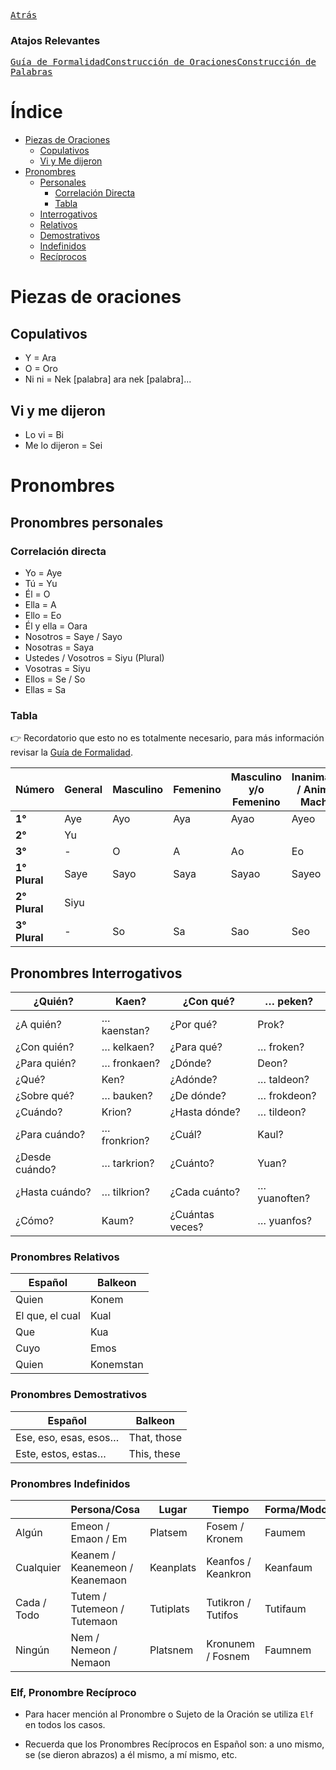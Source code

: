 [<kbd>Atrás</kbd>][Back]

[Back]:https://metroman.me/balkeon/docs

### Atajos Relevantes

[<kbd>Guía de Formalidad</kbd>][FmGi][<kbd>Construcción de Oraciones</kbd>][SnCo][<kbd>Construcción de Palabras</kbd>][WdCo]

[FmGi]: https://metroman.me/balkeon/docs/instructions/formalityguide
[SnCo]: https://metroman.me/balkeon/docs/instructions/sentences
[WdCo]: https://metroman.me/balkeon/docs/instructions/wordconstruction

# Índice 

- [Piezas de Oraciones](#piezas-de-oraciones)
  - [Copulativos](#copulativos)
  - [Vi y Me dijeron](#vi-y-me-dijeron)
- [Pronombres](#pronombres)
  - [Personales](#pronombres-personales)
    - [Correlación Directa](#correlación-directa)
    - [Tabla](#tabla)
  - [Interrogativos](#pronombres-interrogativos)
  - [Relativos](#pronombres-relativos)
  - [Demostrativos](#pronombres-demostrativos)
  - [Indefinidos](#pronombres-indefinidos)
  - [Recíprocos](#elf-pronombre-recíproco)

# Piezas de oraciones

## Copulativos
- Y = Ara
- O = Oro
- Ni ni = Nek [palabra] ara nek [palabra]...

## Vi y me dijeron
- Lo vi = Bi
- Me lo dijeron = Sei

# Pronombres

## Pronombres personales

### Correlación directa

- Yo = Aye
- Tú = Yu
- Él = O
- Ella = A
- Ello = Eo
- Él y ella = Oara
- Nosotros = Saye / Sayo
- Nosotras = Saya
- Ustedes / Vosotros = Siyu (Plural)
- Vosotras = Siyu
- Ellos = Se / So
- Ellas = Sa

### Tabla

👉 Recordatorio que esto no es totalmente necesario, para más información revisar la [Guía de Formalidad](https://metroman.me/en/balkeon/docs/instructions/formalityguide).

| **Número**    | **General** | **Masculino** | **Femenino** | **Masculino y/o Femenino** | **Inanimado / Animal Macho** | **Animal Hembra** |
| ------------- | ----------- | ------------- | ------------ | -------------------------- | ---------------------------- | ----------------- |
| **1°**        | Aye         | Ayo           | Aya          | Ayao                       | Ayeo                         | Ayea              |
| **2°**        | Yu          |
| **3°**        | \-          | O             | A            | Ao                         | Eo                           | Ea                |
| **1° Plural** | Saye        | Sayo          | Saya         | Sayao                      | Sayeo                        | Sayea             |
| **2° Plural** | Siyu        |
| **3° Plural** | \-          | So            | Sa           | Sao                        | Seo                          | Sea               |

## Pronombres Interrogativos

| ¿Quién?        | Kaen?        | ¿Con qué?       | … peken?     |
| -------------- | ------------ | --------------- | ------------ |
| ¿A quién?      | … kaenstan?  | ¿Por qué?       | Prok?        |
| ¿Con quién?    | … kelkaen?   | ¿Para qué?      | … froken?    |
| ¿Para quién?   | … fronkaen?  | ¿Dónde?         | Deon?        |
| ¿Qué?          | Ken?         | ¿Adónde?        | … taldeon?   |
| ¿Sobre qué?    | … bauken?    | ¿De dónde?      | … frokdeon?  |
| ¿Cuándo?       | Krion?       | ¿Hasta dónde?   | … tildeon?   |
| ¿Para cuándo?  | … fronkrion? | ¿Cuál?          | Kaul?        |
| ¿Desde cuándo? | … tarkrion?  | ¿Cuánto?        | Yuan?        |
| ¿Hasta cuándo? | … tilkrion?  | ¿Cada cuánto?   | … yuanoften? |
| ¿Cómo?         | Kaum?        | ¿Cuántas veces? | … yuanfos?   |

### Pronombres Relativos

| Español         | Balkeon   |
| --------------- | --------- |
| Quien           | Konem     |
| El que, el cual | Kual      |
| Que             | Kua       |
| Cuyo            | Emos      |
| Quien           | Konemstan |

### Pronombres Demostrativos

| Español               | Balkeon     |
| --------------------- | ----------- |
| Ese, eso, esas, esos… | That, those |
| Este, estos, estas…   | This, these |

### Pronombres Indefinidos

|            | Persona/Cosa                   | Lugar     | Tiempo             | Forma/Modo | Razón     |
| ---------- | ------------------------------ | --------- | ------------------ | ----------- | --------- |
| Algún      | Emeon / Emaon / Em           | Platsem   | Fosem / Kronem     | Faumem      | Soparem   |
| Cualquier  | Keanem / Keanemeon / Keanemaon | Keanplats | Keanfos / Keankron | Keanfaum    | Keansopar |
| Cada / Todo | Tutem / Tutemeon / Tutemaon    | Tutiplats | Tutikron / Tutifos | Tutifaum    | Tutsopar  |
| Ningún     | Nem / Nemeon / Nemaon          | Platsnem  | Kronunem / Fosnem  | Faumnem     | Soparnem  |

### Elf, Pronombre Recíproco

- Para hacer mención al Pronombre o Sujeto de la Oración se utiliza `Elf` en todos los casos.

- Recuerda que los Pronombres Recíprocos en Español son: a uno mismo, se (se dieron abrazos) a él mismo, a mí  mismo, etc.
